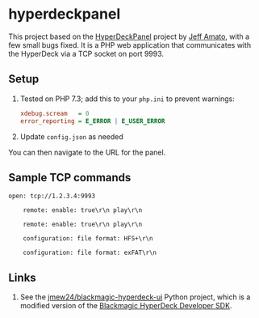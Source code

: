 # hyperdeckpanel

This project based on the [HyperDeckPanel](https://hyperdeckpanel.com/) project by [Jeff Amato](http://iamjeffamato.com/), with a few small bugs fixed. It is a PHP web application that communicates with the HyperDeck via a TCP socket on port 9993.

## Setup

1. Tested on PHP 7.3; add this to your `php.ini` to prevent warnings:
    ```ini
    xdebug.scream   = 0
    error_reporting = E_ERROR | E_USER_ERROR    
    ```
1. Update `config.json` as needed

You can then navigate to the URL for the panel.

## Sample TCP commands

```
open: tcp://1.2.3.4:9993
    
    remote: enable: true\r\n play\r\n

    remote: enable: true\r\n play\r\n

    configuration: file format: HFS+\r\n

    configuration: file format: exFAT\r\n
```

## Links

1. See the [jmew24/blackmagic-hyperdeck-ui](https://github.com/jmew24/blackmagic-hyperdeck-ui) Python project, which is a modified version of the [Blackmagic HyperDeck Developer SDK](https://www.blackmagicdesign.com/developer/product/hyperdeck).
